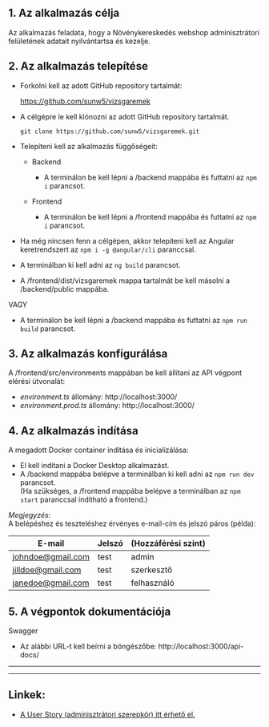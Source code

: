 ## **1. Az alkalmazás célja**

Az alkalmazás feladata, hogy a Növénykereskedés webshop adminisztrátori felületének adatait nyilvántartsa és kezelje.

## **2. Az alkalmazás telepítése**

- Forkolni kell az adott GitHub repository tartalmát:

    https://github.com/sunw5/vizsgaremek

- A célgépre le kell klónozni az adott GitHub repository tartalmát.

   `git clone https://github.com/sunw5/vizsgaremek.git`

- Telepíteni kell az alkalmazás függőségeit:

    - Backend

        - A terminálon be kell lépni a /backend mappába és futtatni az `npm i` parancsot.
    
    - Frontend

        - A terminálon be kell lépni a /frontend mappába és futtatni az `npm i` parancsot.  

- Ha még nincsen fenn a célgépen, akkor telepíteni kell az Angular keretrendszert az `npm i -g @angular/cli` paranccsal.
- A terminálban ki kell adni az `ng build` parancsot.
- A /frontend/dist/vizsgaremek mappa tartalmát be kell másolni a /backend/public mappába.

VAGY

- A terminálon be kell lépni a /backend mappába és futtatni az `npm run build` parancsot.

## **3. Az alkalmazás konfigurálása**

A /frontend/src/environments mappában be kell állítani az API végpont elérési útvonalát: 

  - _environment.ts_ állomány: http://localhost:3000/  
  - _environment.prod.ts_ állomány: http://localhost:3000/ 

## **4. Az alkalmazás indítása**

A megadott Docker container indítása és inicializálása:

- El kell indítani a Docker Desktop alkalmazást.
- A /backend mappába belépve a terminálban ki kell adni az `npm run dev` parancsot.  
(Ha szükséges, a /frontend mappába belépve a terminálban az `npm start` paranccsal indítható a frontend.) 

_Megjegyzés_:  
A belépéshez és teszteléshez érvényes e-mail-cím és jelszó páros (példa):  

E-mail | Jelszó | (Hozzáférési szint)
------------ | ------------- | -------------
johndoe@gmail.com | test | admin
jilldoe@gmail.com | test | szerkesztő
janedoe@gmail.com | test | felhasználó

## **5. A végpontok dokumentációja**

Swagger 
- Az alábbi URL-t kell beírni a böngészőbe: http://localhost:3000/api-docs/

---
---

## **Linkek:**  

- [A User Story (adminisztrátori szerepkör) itt érhető el.](https://github.com/sunw5/vizsgaremek/blob/main/README.md)






